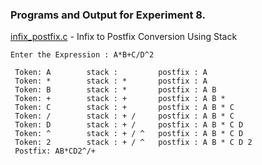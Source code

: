 ### Programs and Output for Experiment 8.

[infix_postfix.c](https://github.com/akkupy/DS_S3/blob/main/Exp_8/infix_postfix.c) - Infix to Postfix Conversion Using Stack
```
Enter the Expression : A*B+C/D^2

 Token: A        stack :         postfix : A
 Token: *        stack : *       postfix : A
 Token: B        stack : *       postfix : A B
 Token: +        stack : +       postfix : A B *
 Token: C        stack : +       postfix : A B * C
 Token: /        stack : + /     postfix : A B * C
 Token: D        stack : + /     postfix : A B * C D
 Token: ^        stack : + / ^   postfix : A B * C D
 Token: 2        stack : + / ^   postfix : A B * C D 2 
 Postfix: AB*CD2^/+
```  